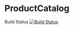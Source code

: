 # ProductCatalog
Build Status
[![Build Status](https://circleci.com/gh/SEG-2505-Group-G10/ProductCatalog.png?branch=master)](https://circleci.com/gh/SEG-2505-Group-G10/ProductCatalog)

